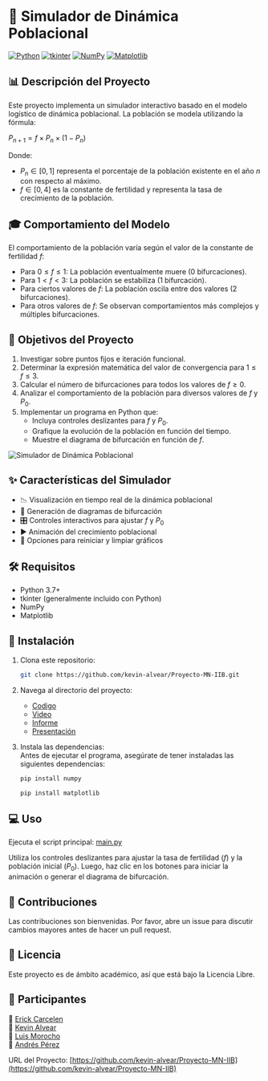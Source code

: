 # 🔬 Simulador de Dinámica Poblacional

[![Python](https://img.shields.io/badge/Python-3.7+-blue.svg)](https://www.python.org/downloads/)
[![tkinter](https://img.shields.io/badge/tkinter-included-green.svg)](https://docs.python.org/3/library/tkinter.html)
[![NumPy](https://img.shields.io/badge/NumPy-1.19+-yellow.svg)](https://numpy.org/)
[![Matplotlib](https://img.shields.io/badge/Matplotlib-3.3+-orange.svg)](https://matplotlib.org/)

## 📊 Descripción del Proyecto

Este proyecto implementa un simulador interactivo basado en el modelo logístico de dinámica poblacional. La población se modela utilizando la fórmula:

$P_{n+1} = f \times P_n \times (1 - P_n)$

Donde:
- $P_n \in [0, 1]$ representa el porcentaje de la población existente en el año $n$ con respecto al máximo.
- $f \in [0, 4]$ es la constante de fertilidad y representa la tasa de crecimiento de la población.

## 🎓 Comportamiento del Modelo

El comportamiento de la población varía según el valor de la constante de fertilidad $f$:

- Para $0 \le f \le 1$: La población eventualmente muere (0 bifurcaciones).
- Para $1 < f < 3$: La población se estabiliza (1 bifurcación).
- Para ciertos valores de $f$: La población oscila entre dos valores (2 bifurcaciones).
- Para otros valores de $f$: Se observan comportamientos más complejos y múltiples bifurcaciones.

## 🎯 Objetivos del Proyecto

1. Investigar sobre puntos fijos e iteración funcional.
2. Determinar la expresión matemática del valor de convergencia para $1 \le f \le 3$.
3. Calcular el número de bifurcaciones para todos los valores de $f \ge 0$.
4. Analizar el comportamiento de la población para diversos valores de $f$ y $P_0$.
5. Implementar un programa en Python que:
   - Incluya controles deslizantes para $f$ y $P_0$.
   - Grafique la evolución de la población en función del tiempo.
   - Muestre el diagrama de bifurcación en función de $f$.

![Simulador de Dinámica Poblacional](assets/poblacion.gif)

## ✨ Características del Simulador

- 📉 Visualización en tiempo real de la dinámica poblacional
- 🔀 Generación de diagramas de bifurcación
- 🎛️ Controles interactivos para ajustar $f$ y $P_0$
- ▶️ Animación del crecimiento poblacional
- 🔄 Opciones para reiniciar y limpiar gráficos

## 🛠️ Requisitos

- Python 3.7+
- tkinter (generalmente incluido con Python)
- NumPy
- Matplotlib

## 🚀 Instalación

1. Clona este repositorio:
   ```bash
   git clone https://github.com/kevin-alvear/Proyecto-MN-IIB.git

2. Navega al directorio del proyecto:
   - [Codigo](https://github.com/kevin-alvear/Proyecto-MN-IIB/blob/main/main.py)
   - [Video](https://github.com/kevin-alvear/Proyecto-MN-IIB/tree/main/Video)
   - [Informe](https://github.com/kevin-alvear/Proyecto-MN-IIB/blob/main/Informe/Informe.pdf)
   - [Presentación](https://github.com/kevin-alvear/Proyecto-MN-IIB/blob/main/Presentacion/PRESENTACION.md)

3. Instala las dependencias:  
   Antes de ejecutar el programa, asegúrate de tener instaladas las siguientes dependencias:
   ```bash
   pip install numpy
   ```
   ```bash
   pip install matplotlib
   ```

## 💻 Uso

Ejecuta el script principal:
[main.py](https://github.com/kevin-alvear/Proyecto-MN-IIB/blob/main/main.py)

Utiliza los controles deslizantes para ajustar la tasa de fertilidad ($f$) y la población inicial ($P_0$). Luego, haz clic en los botones para iniciar la animación o generar el diagrama de bifurcación.

## 🤝 Contribuciones

Las contribuciones son bienvenidas. Por favor, abre un issue para discutir cambios mayores antes de hacer un pull request.

## 📄 Licencia

Este proyecto es de ámbito académico, así que está bajo la Licencia Libre.

## 👥 Participantes

👤 [Erick Carcelen](https://github.com/ErickC162)  
👤 [Kevin Alvear](https://github.com/kevin-alvear)    
👤 [Luis Morocho](https://github.com/Luiss-Morocho)   
👤 [Andrés Pérez](https://github.com/AndresPerez01)

URL del Proyecto: [https://github.com/kevin-alvear/Proyecto-MN-IIB](https://github.com/kevin-alvear/Proyecto-MN-IIB)